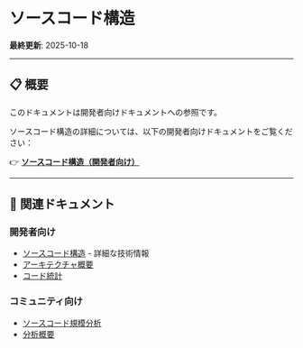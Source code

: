 # ソースコード構造

**最終更新**: 2025-10-18

---

## 📋 概要

このドキュメントは開発者向けドキュメントへの参照です。

ソースコード構造の詳細については、以下の開発者向けドキュメントをご覧ください：

👉 **[ソースコード構造（開発者向け）](../../02_for-developers/02_architecture/03_source-code-structure.md)**

---

## 🔗 関連ドキュメント

### 開発者向け
- [ソースコード構造](../../02_for-developers/02_architecture/03_source-code-structure.md) - 詳細な技術情報
- [アーキテクチャ概要](../../02_for-developers/02_architecture/README.md)
- [コード統計](../../02_for-developers/02_architecture/04_code-statistics.md)

### コミュニティ向け
- [ソースコード規模分析](02_source-code-scale-analysis.md)
- [分析概要](README.md)
